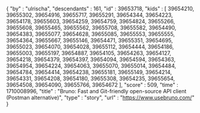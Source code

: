 {
  "by" : "ulrischa",
  "descendants" : 161,
  "id" : 39653718,
  "kids" : [ 39654210, 39655302, 39654916, 39655717, 39655291, 39654344, 39654223, 39654178, 39655603, 39654259, 39654759, 39654824, 39655266, 39655608, 39655465, 39655562, 39655708, 39655582, 39654490, 39654383, 39655077, 39654628, 39655085, 39655553, 39655555, 39654364, 39655667, 39655146, 39654471, 39655351, 39654695, 39655023, 39654070, 39654028, 39655112, 39654444, 39654186, 39655003, 39655197, 39654887, 39654105, 39654263, 39654127, 39654218, 39654379, 39654397, 39654094, 39654594, 39654363, 39654954, 39654224, 39654063, 39655070, 39655014, 39654484, 39654784, 39654414, 39654238, 39655181, 39655149, 39654214, 39654331, 39654208, 39654180, 39655308, 39654235, 39655654, 39654508, 39654090, 39655766, 39654672 ],
  "score" : 509,
  "time" : 1710008996,
  "title" : "Bruno: Fast and Git-friendly open-source API client (Postman alternative)",
  "type" : "story",
  "url" : "https://www.usebruno.com/"
}
